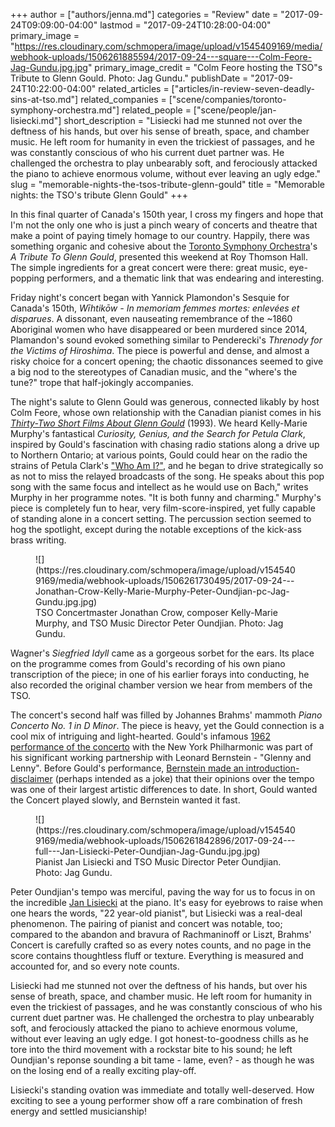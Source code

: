 +++
author = ["authors/jenna.md"]
categories = "Review"
date = "2017-09-24T09:09:00-04:00"
lastmod = "2017-09-24T10:28:00-04:00"
primary_image = "https://res.cloudinary.com/schmopera/image/upload/v1545409169/media/webhook-uploads/1506261885594/2017-09-24---square---Colm-Feore-Jag-Gundu.jpg.jpg"
primary_image_credit = "Colm Feore hosting the TSO\"s Tribute to Glenn Gould. Photo: Jag Gundu."
publishDate = "2017-09-24T10:22:00-04:00"
related_articles = ["articles/in-review-seven-deadly-sins-at-tso.md"]
related_companies = ["scene/companies/toronto-symphony-orchestra.md"]
related_people = ["scene/people/jan-lisiecki.md"]
short_description = "Lisiecki had me stunned not over the deftness of his hands, but over his sense of breath, space, and chamber music. He left room for humanity in even the trickiest of passages, and he was constantly conscious of who his current duet partner was. He challenged the orchestra to play unbearably soft, and ferociously attacked the piano to achieve enormous volume, without ever leaving an ugly edge."
slug = "memorable-nights-the-tsos-tribute-glenn-gould"
title = "Memorable nights: the TSO&#039;s tribute Glenn Gould"
+++

In this final quarter of Canada's 150th year, I cross my fingers and hope that I'm not the only one who is just a pinch weary of concerts and theatre that make a point of paying timely homage to our country. Happily, there was something organic and cohesive about the [Toronto Symphony Orchestra](/scene/companies/toronto-symphony-orchestra/)'s *A Tribute To Glenn Gould*, presented this weekend at Roy Thomson Hall. The simple ingredients for a great concert were there: great music, eye-popping performers, and a thematic link that was endearing and interesting.

Friday night's concert began with Yannick Plamondon's Sesquie for Canada's 150th, *Wīhtikōw - In memoriam femmes mortes: enlevées et disparues*. A dissonant, even nauseating remembrance of the ~1860 Aboriginal women who have disappeared or been murdered since 2014, Plamandon's sound evoked something similar to Penderecki's *Threnody for the Victims of Hiroshima*. The piece is powerful and dense, and almost a risky choice for a concert opening; the chaotic dissonances seemed to give a big nod to the stereotypes of Canadian music, and the "where's the tune?" trope that half-jokingly accompanies.

The night's salute to Glenn Gould was generous, connected likably by host Colm Feore, whose own relationship with the Canadian pianist comes in his [*Thirty-Two Short Films About Glenn Gould*](http://www.imdb.com/title/tt0108328/) (1993). We heard Kelly-Marie Murphy's fantastical *Curiosity, Genius, and the Search for Petula Clark*, inspired by Gould's fascination with chasing radio stations along a drive up to Northern Ontario; at various points, Gould could hear on the radio the strains of Petula Clark's ["Who Am I?"](https://www.youtube.com/watch?v=Tvs-x6HKU6g), and he began to drive strategically so as not to miss the relayed broadcasts of the song. He speaks about this pop song with the same focus and intellect as he would use on Bach," writes Murphy in her programme notes. "It is both funny and charming." Murphy's piece is completely fun to hear, very film-score-inspired, yet fully capable of standing alone in a concert setting. The percussion section seemed to hog the spotlight, except during the notable exceptions of the kick-ass brass writing.

<figure data-type="image">
![](https://res.cloudinary.com/schmopera/image/upload/v1545409169/media/webhook-uploads/1506261730495/2017-09-24---Jonathan-Crow-Kelly-Marie-Murphy-Peter-Oundjian-pc-Jag-Gundu.jpg.jpg)
<figcaption>TSO Concertmaster Jonathan Crow, composer Kelly-Marie Murphy, and TSO Music Director Peter Oundjian. Photo: Jag Gundu.</figcaption>
</figure>

Wagner's *Siegfried Idyll* came as a gorgeous sorbet for the ears. Its place on the programme comes from Gould's recording of his own piano transcription of the piece; in one of his earlier forays into conducting, he also recorded the original chamber version we hear from members of the TSO.

The concert's second half was filled by Johannes Brahms' mammoth *Piano Concerto No. 1 in D Minor*. The piece is heavy, yet the Gould connection is a cool mix of intriguing and light-hearted. Gould's infamous [1962 performance of the concerto](https://www.youtube.com/watch?v=zuxPKikM0NI) with the New York Philharmonic was part of his significant working partnership with Leonard Bernstein - "Glenny and Lenny". Before Gould's performance, [Bernstein made an introduction-disclaimer](https://www.youtube.com/watch?v=zuxPKikM0NI) (perhaps intended as a joke) that their opinions over the tempo was one of their largest artistic differences to date. In short, Gould wanted the Concert played slowly, and Bernstein wanted it fast.

<figure data-type="image">
![](https://res.cloudinary.com/schmopera/image/upload/v1545409169/media/webhook-uploads/1506261842896/2017-09-24---full---Jan-Lisiecki-Peter-Oundjian-Jag-Gundu.jpg.jpg)
<figcaption>Pianist Jan Lisiecki and TSO Music Director Peter Oundjian. Photo: Jag Gundu.</figcaption>
</figure>

Peter Oundjian's tempo was merciful, paving the way for us to focus in on the incredible [Jan Lisiecki](/scene/people/jan-lisiecki/) at the piano. It's easy for eyebrows to raise when one hears the words, "22 year-old pianist", but Lisiecki was a real-deal phenomenon. The pairing of pianist and concert was notable, too; compared to the abandon and bravura of Rachmaninoff or Liszt, Brahms' Concert is carefully crafted so as every notes counts, and no page in the score contains thoughtless fluff or texture. Everything is measured and accounted for, and so every note counts.

Lisiecki had me stunned not over the deftness of his hands, but over his sense of breath, space, and chamber music. He left room for humanity in even the trickiest of passages, and he was constantly conscious of who his current duet partner was. He challenged the orchestra to play unbearably soft, and ferociously attacked the piano to achieve enormous volume, without ever leaving an ugly edge. I got honest-to-goodness chills as he tore into the third movement with a rockstar bite to his sound; he left Oundjian's reponse sounding a bit tame - lame, even? - as though he was on the losing end of a really exciting play-off.

Lisiecki's standing ovation was immediate and totally well-deserved. How exciting to see a young performer show off a rare combination of fresh energy and settled musicianship!
